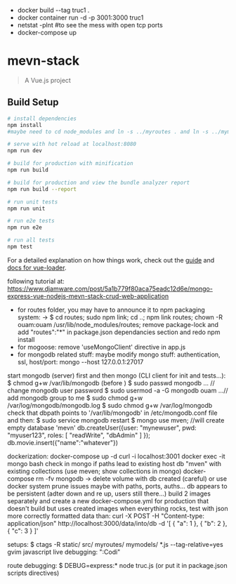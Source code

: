 - docker build --tag truc1 .
- docker container run -d -p 3001:3000 truc1
- netstat -plnt #to see the mess with open tcp ports
- docker-compose up

# mevn-stack

> A Vue.js project

## Build Setup

``` bash
# install dependencies
npm install
#maybe need to cd node_modules and ln -s ../myroutes . and ln -s ../mymodels .

# serve with hot reload at localhost:8080
npm run dev

# build for production with minification
npm run build

# build for production and view the bundle analyzer report
npm run build --report

# run unit tests
npm run unit

# run e2e tests
npm run e2e

# run all tests
npm test
```

For a detailed explanation on how things work, check out the [guide](http://vuejs-templates.github.io/webpack/) and [docs for vue-loader](http://vuejs.github.io/vue-loader).

following tutorial at: https://www.djamware.com/post/5a1b779f80aca75eadc12d6e/mongo-express-vue-nodejs-mevn-stack-crud-web-application
- for routes folder, you may have to announce it to npm packaging system:
 -> $ cd routes; sudo npm link; cd ..; npm link routes; chown -R ouam:ouam /usr/lib/node_modules/routes; remove package-lock and add "routes":"*" in package.json dependancies section and redo npm install
- for mogoose: remove 'useMongoClient' directive in app.js
- for mongodb related stuff:
maybe modify mongo stuff: authentication, ssl, host/port: mongo --host 127.0.0.1:27017

start mongodb (server) first and then mongo (CLI client for init and tests...):
$ chmod g+w /var/lib/mongodb (before )
$ sudo passwd mongodb ... // change mongodb user password
$ sudo usermod -a -G mongodb ouam ...// add mongodb group to me
$ sudo chmod g+w /var/log/mongodb/mongodb.log
$ sudo chmod g+w /var/log/mongodb
check that dbpath points to '/var/lib/mongodb' in /etc/mongodb.conf file and then:
$ sudo service mongodb restart
$ mongo
use mven; //will create empty database 'mevn'
db.createUser({user: "mynewuser", pwd: "myuser123", roles: [ "readWrite", "dbAdmin" ] });
db.movie.insert({"name":"whatever"})

dockerization:
docker-compose up -d
curl -i localhost:3001
docker exec -it mongo bash
check in mongo if paths lead to existing host db "mven" with existing collections (use meven; show collections in mongo)
docker-compose rm -fv mongodb -> delete volume with db created (careful) or use docker system prune
issues maybe with paths, ports, auths...
db appears to be persistent (adter down and re up, users still there...)
build 2 images separately and create a new docker-compose.yml for production that doesn't build but uses created images
when everything rocks, test with json more correctly formatted data than: curl -X POST -H "Content-type: application/json" http://localhost:3000/data/into/db -d '[ { "a": 1 }, { "b": 2 }, { "c": 3 } ]'

setups:
$ ctags -R static/ src/ myroutes/ mymodels/ *.js --tag-relative=yes
gvim javascript live debugging: ":Codi"

route debugging: $ DEBUG=express:* node truc.js (or put it in package.json scripts directives)
